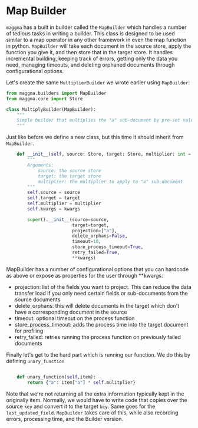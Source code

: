 # Map Builder

`maggma` has a built in builder called the `MapBuilder` which handles a number of tedious tasks in writing a builder. This class is designed to be used similar to a map operator in any other framework in even the map function in python. `MapBuilder` will take each document in the source store, apply the function you give it, and then store that in the target store. It handles incremental building, keeping track of errors, getting only the data you need, managing timeouts, and deleting orphaned documents through configurational options.

Let's create the same `MultiplierBuilder` we wrote earlier using `MapBuilder`:

``` python
from maggma.builders import MapBuilder
from maggma.core import Store

class MultiplyBuilder(MapBuilder):
    """
    Simple builder that multiplies the "a" sub-document by pre-set value
    """
```

Just like before we define a new class, but this time it should inherit from `MapBuilder`.

``` python
    def __init__(self, source: Store, target: Store, multiplier: int = 2, **kwargs):
        """
        Arguments:
            source: the source store
            target: the target store
            multiplier: the multiplier to apply to "a" sub-document
        """
        self.source = source
        self.target = target
        self.multiplier = multiplier
        self.kwargs = kwargs

        super().__init__(source=source,
                         target=target,
                         projection=["a"],
                         delete_orphans=False,
                         timeout=10,
                         store_process_timeout=True,
                         retry_failed=True,
                         **kwargs)
```

MapBuilder has a number of configurational options that you can hardcode as above or expose as properties for the user through **kwargs:

- projection: list of the fields you want to project. This can reduce the data transfer load if you only need certain fields or sub-documents from the source documents
- delete_orphans: this will delete documents in the target which don't have a corresponding document in the source
- timeout: optional timeout on the process function
- store_process_timeout: adds the process time into the target document for profiling
- retry_failed: retries running the process function on previously failed documents

Finally let's get to the hard part which is running our function. We do this by defining `unary_function`

``` python

    def unary_function(self,item):
        return {"a": item["a"] * self.mulitplier}

```

Note that we're not returning all the extra information typically kept in the originally item. Normally, we would have to write code that copies over the source `key` and convert it to the target `key`. Same goes for the `last_updated_field`. `MapBuilder` takes care of this, while also recording errors, processing time, and the Builder version.
